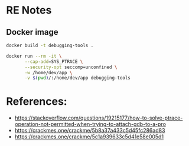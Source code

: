 # RE Notes

## Docker image
```sh
docker build -t debugging-tools .
```

```sh
docker run --rm -it \
       --cap-add=SYS_PTRACE \
       --security-opt seccomp=unconfined \
       -w /home/dev/app \
       -v $(pwd)/:/home/dev/app debugging-tools
```

# References:
-  https://stackoverflow.com/questions/19215177/how-to-solve-ptrace-operation-not-permitted-when-trying-to-attach-gdb-to-a-pro
- https://crackmes.one/crackme/5b8a37a433c5d45fc286ad83
- https://crackmes.one/crackme/5c1a939633c5d41e58e005d1